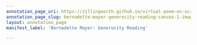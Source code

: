 ```yaml
---
annotation_page_uri: https://zillingworth.github.io/virtual-poem-on-screen/annotations/bernadette-mayer-generocity-reading-canvas-1-image-and-transcription.json
annotation_page_slug: bernadette-mayer-generocity-reading-canvas-1-image-and-transcription
layout: annotation_page
manifest_label: 'Bernadette Mayer: Generocity Reading'

---
```

